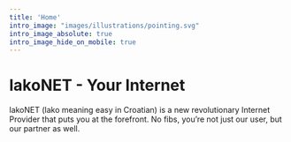 ```yaml
---
title: 'Home'
intro_image: "images/illustrations/pointing.svg"
intro_image_absolute: true
intro_image_hide_on_mobile: true
---
```


# lakoNET - Your Internet

lakoNET (lako meaning easy in Croatian) is a new revolutionary Internet Provider that puts you at the forefront. No fibs, you’re not just our user, but our partner as well.
